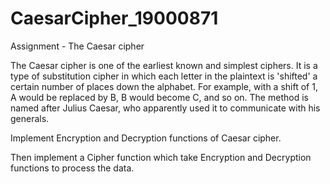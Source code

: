 # CaesarCipher_19000871

Assignment - The Caesar cipher

The Caesar cipher is one of the earliest known and simplest ciphers. It is a type of substitution cipher in which each letter in the plaintext is 'shifted' a certain
number of places down the alphabet. For example, with a shift of 1, A would be replaced by B, B would become C, and so on. The method is named after Julius Caesar, 
who apparently used it to communicate with his generals.


Implement Encryption and Decryption functions of Caesar cipher.

Then implement a Cipher function which take Encryption and Decryption functions to process the data.
